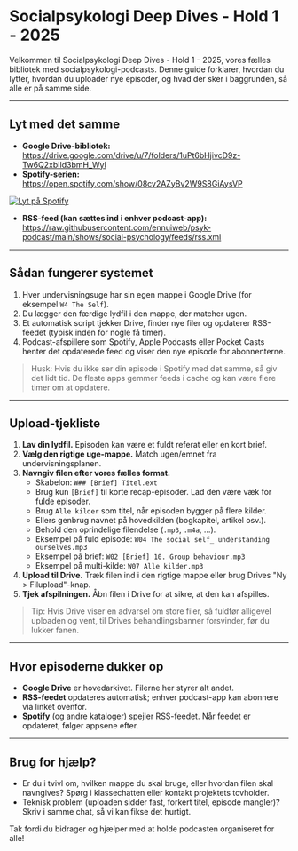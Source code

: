 # Socialpsykologi Deep Dives - Hold 1 - 2025

Velkommen til Socialpsykologi Deep Dives - Hold 1 - 2025, vores fælles bibliotek med socialpsykologi-podcasts. Denne guide forklarer, hvordan du lytter, hvordan du uploader nye episoder, og hvad der sker i baggrunden, så alle er på samme side.

---

## Lyt med det samme
- **Google Drive-bibliotek:** https://drive.google.com/drive/u/7/folders/1uPt6bHjivcD9z-Tw6Q2xbIld3bmH_WyI
- **Spotify-serien:** https://open.spotify.com/show/08cv2AZyBv2W9S8GiAysVP

[![Lyt på Spotify](https://developer.spotify.com/assets/branding-guidelines/Spotify_Logo_RGB_Green.png)](https://open.spotify.com/show/08cv2AZyBv2W9S8GiAysVP)
- **RSS-feed (kan sættes ind i enhver podcast-app):** https://raw.githubusercontent.com/ennuiweb/psyk-podcast/main/shows/social-psychology/feeds/rss.xml

---

## Sådan fungerer systemet
1. Hver undervisningsuge har sin egen mappe i Google Drive (for eksempel `W4 The Self`).
2. Du lægger den færdige lydfil i den mappe, der matcher ugen.
3. Et automatisk script tjekker Drive, finder nye filer og opdaterer RSS-feedet (typisk inden for nogle få timer).
4. Podcast-afspillere som Spotify, Apple Podcasts eller Pocket Casts henter det opdaterede feed og viser den nye episode for abonnenterne.

> Husk: Hvis du ikke ser din episode i Spotify med det samme, så giv det lidt tid. De fleste apps gemmer feeds i cache og kan være flere timer om at opdatere.

---

## Upload-tjekliste
1. **Lav din lydfil.** Episoden kan være et fuldt referat eller en kort brief.
2. **Vælg den rigtige uge-mappe.** Match ugen/emnet fra undervisningsplanen.
3. **Navngiv filen efter vores fælles format.**
   - Skabelon: `W## [Brief] Titel.ext`
   - Brug kun `[Brief]` til korte recap-episoder. Lad den være væk for fulde episoder.
   - Brug `Alle kilder` som titel, når episoden bygger på flere kilder.
   - Ellers genbrug navnet på hovedkilden (bogkapitel, artikel osv.).
   - Behold den oprindelige filendelse (`.mp3`, `.m4a`, ...).
   - Eksempel på fuld episode: `W04 The social self_ understanding ourselves.mp3`
   - Eksempel på brief: `W02 [Brief] 10. Group behaviour.mp3`
   - Eksempel på multi-kilde: `W07 Alle kilder.mp3`
4. **Upload til Drive.** Træk filen ind i den rigtige mappe eller brug Drives "Ny > Filupload"-knap.
5. **Tjek afspilningen.** Åbn filen i Drive for at sikre, at den kan afspilles.

> Tip: Hvis Drive viser en advarsel om store filer, så fuldfør alligevel uploaden og vent, til Drives behandlingsbanner forsvinder, før du lukker fanen.

---

## Hvor episoderne dukker op
- **Google Drive** er hovedarkivet. Filerne her styrer alt andet.
- **RSS-feedet** opdateres automatisk; enhver podcast-app kan abonnere via linket ovenfor.
- **Spotify** (og andre kataloger) spejler RSS-feedet. Når feedet er opdateret, følger appsene efter.

---

## Brug for hjælp?
- Er du i tvivl om, hvilken mappe du skal bruge, eller hvordan filen skal navngives? Spørg i klassechatten eller kontakt projektets tovholder.
- Teknisk problem (uploaden sidder fast, forkert titel, episode mangler)? Skriv i samme chat, så vi kan fikse det hurtigt.

Tak fordi du bidrager og hjælper med at holde podcasten organiseret for alle!

